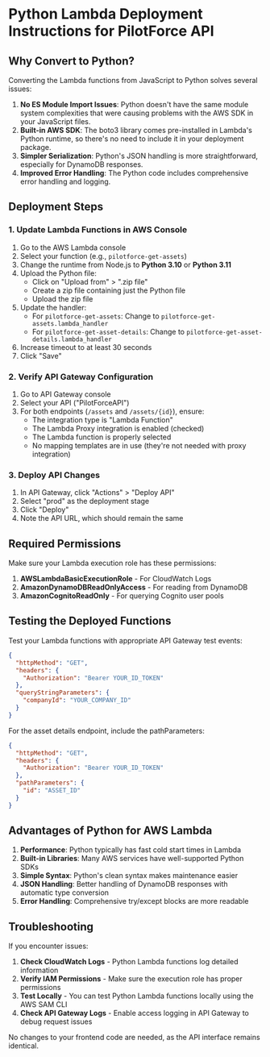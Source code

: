 # Python Lambda Deployment Instructions for PilotForce API

## Why Convert to Python?

Converting the Lambda functions from JavaScript to Python solves several issues:

1. **No ES Module Import Issues**: Python doesn't have the same module system complexities that were causing problems with the AWS SDK in your JavaScript files.
2. **Built-in AWS SDK**: The boto3 library comes pre-installed in Lambda's Python runtime, so there's no need to include it in your deployment package.
3. **Simpler Serialization**: Python's JSON handling is more straightforward, especially for DynamoDB responses.
4. **Improved Error Handling**: The Python code includes comprehensive error handling and logging.

## Deployment Steps

### 1. Update Lambda Functions in AWS Console

1. Go to the AWS Lambda console
2. Select your function (e.g., `pilotforce-get-assets`)
3. Change the runtime from Node.js to **Python 3.10** or **Python 3.11**
4. Upload the Python file:
   - Click on "Upload from" > ".zip file"
   - Create a zip file containing just the Python file
   - Upload the zip file
5. Update the handler:
   - For `pilotforce-get-assets`: Change to `pilotforce-get-assets.lambda_handler`
   - For `pilotforce-get-asset-details`: Change to `pilotforce-get-asset-details.lambda_handler`
6. Increase timeout to at least 30 seconds
7. Click "Save"

### 2. Verify API Gateway Configuration

1. Go to API Gateway console
2. Select your API ("PilotForceAPI")
3. For both endpoints (`/assets` and `/assets/{id}`), ensure:
   - The integration type is "Lambda Function"
   - The Lambda Proxy integration is enabled (checked)
   - The Lambda function is properly selected
   - No mapping templates are in use (they're not needed with proxy integration)

### 3. Deploy API Changes

1. In API Gateway, click "Actions" > "Deploy API"
2. Select "prod" as the deployment stage
3. Click "Deploy"
4. Note the API URL, which should remain the same

## Required Permissions

Make sure your Lambda execution role has these permissions:

1. **AWSLambdaBasicExecutionRole** - For CloudWatch Logs
2. **AmazonDynamoDBReadOnlyAccess** - For reading from DynamoDB
3. **AmazonCognitoReadOnly** - For querying Cognito user pools

## Testing the Deployed Functions

Test your Lambda functions with appropriate API Gateway test events:

```json
{
  "httpMethod": "GET",
  "headers": {
    "Authorization": "Bearer YOUR_ID_TOKEN"
  },
  "queryStringParameters": {
    "companyId": "YOUR_COMPANY_ID"
  }
}
```

For the asset details endpoint, include the pathParameters:

```json
{
  "httpMethod": "GET",
  "headers": {
    "Authorization": "Bearer YOUR_ID_TOKEN"
  },
  "pathParameters": {
    "id": "ASSET_ID"
  }
}
```

## Advantages of Python for AWS Lambda

1. **Performance**: Python typically has fast cold start times in Lambda
2. **Built-in Libraries**: Many AWS services have well-supported Python SDKs
3. **Simple Syntax**: Python's clean syntax makes maintenance easier
4. **JSON Handling**: Better handling of DynamoDB responses with automatic type conversion
5. **Error Handling**: Comprehensive try/except blocks are more readable

## Troubleshooting

If you encounter issues:

1. **Check CloudWatch Logs** - Python Lambda functions log detailed information
2. **Verify IAM Permissions** - Make sure the execution role has proper permissions
3. **Test Locally** - You can test Python Lambda functions locally using the AWS SAM CLI
4. **Check API Gateway Logs** - Enable access logging in API Gateway to debug request issues

No changes to your frontend code are needed, as the API interface remains identical.
